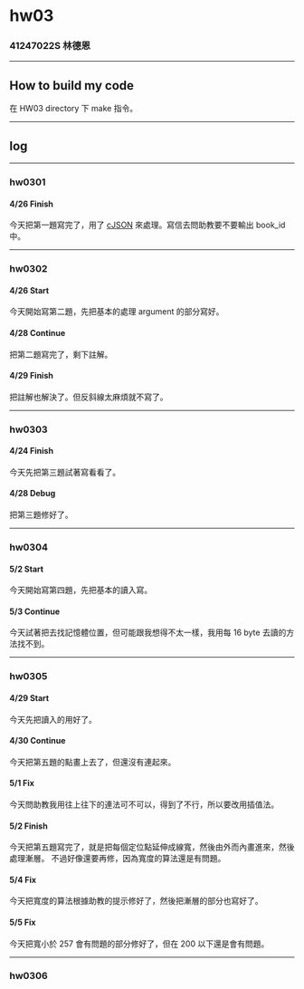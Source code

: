 hw03
===

### 41247022S 林德恩

---

## How to build my code
在 HW03 directory 下 make 指令。

---

## log

---

### hw0301

#### 4/26 Finish
今天把第一題寫完了，用了 [cJSON](https://github.com/DaveGamble/cJSON) 來處理。寫信去問助教要不要輸出 book_id 中。

----

### hw0302

#### 4/26 Start
今天開始寫第二題，先把基本的處理 argument 的部分寫好。

#### 4/28 Continue
把第二題寫完了，剩下註解。

#### 4/29 Finish
把註解也解決了。但反斜線太麻煩就不寫了。

----

### hw0303

#### 4/24 Finish
今天先把第三題試著寫看看了。

#### 4/28 Debug
把第三題修好了。

----

### hw0304

#### 5/2 Start
今天開始寫第四題，先把基本的讀入寫。

#### 5/3 Continue
今天試著把去找記憶體位置，但可能跟我想得不太一樣，我用每 16 byte 去讀的方法找不到。

----

### hw0305

#### 4/29 Start
今天先把讀入的用好了。

#### 4/30 Continue
今天把第五題的點畫上去了，但還沒有連起來。
#### 5/1 Fix
今天問助教我用往上往下的連法可不可以，得到了不行，所以要改用插值法。

#### 5/2 Finish
今天把第五題寫完了，就是把每個定位點延伸成線寬，然後由外而內畫進來，然後處理漸層。
不過好像還要再修，因為寬度的算法還是有問題。

#### 5/4 Fix
今天把寬度的算法根據助教的提示修好了，然後把漸層的部分也寫好了。

#### 5/5 Fix
今天把寬小於 257 會有問題的部分修好了，但在 200 以下還是會有問題。

----

### hw0306